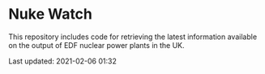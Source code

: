 # Nuke Watch

This repository includes code for retrieving the latest information available on the output of EDF nuclear power plants in the UK.

Last updated: 2021-02-06 01:32